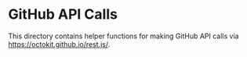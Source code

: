 # GitHub API Calls

This directory contains helper functions for making GitHub API calls via https://octokit.github.io/rest.js/.

